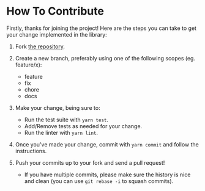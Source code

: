 # How To Contribute

Firstly, thanks for joining the project! Here are the steps you can
take to get your change implemented in the library:

1. Fork [the repository](https://github.com/jakehamilton/leverage-plugin-websocket).

2. Create a new branch, preferably using one of the following scopes (eg. feature/x):
    + feature
    + fix
    + chore
    + docs

3. Make your change, being sure to:
    + Run the test suite with `yarn test`.
    + Add/Remove tests as needed for your change.
    + Run the linter with `yarn lint`.

4. Once you've made your change, commit with `yarn commit` and follow the instructions.

5. Push your commits up to your fork and send a pull request!
    + If you have multiple commits, please make sure the history is nice and clean (you can use `git rebase -i` to squash commits).
